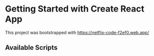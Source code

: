 # Getting Started with Create React App

This project was bootstrapped with https://netflix-code-f2ef0.web.app/

## Available Scripts


